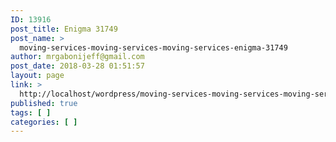 ```yaml
---
ID: 13916
post_title: Enigma 31749
post_name: >
  moving-services-moving-services-moving-services-enigma-31749
author: mrgabonijeff@gmail.com
post_date: 2018-03-28 01:51:57
layout: page
link: >
  http://localhost/wordpress/moving-services-moving-services-moving-services-enigma-31749/
published: true
tags: [ ]
categories: [ ]
---
```

